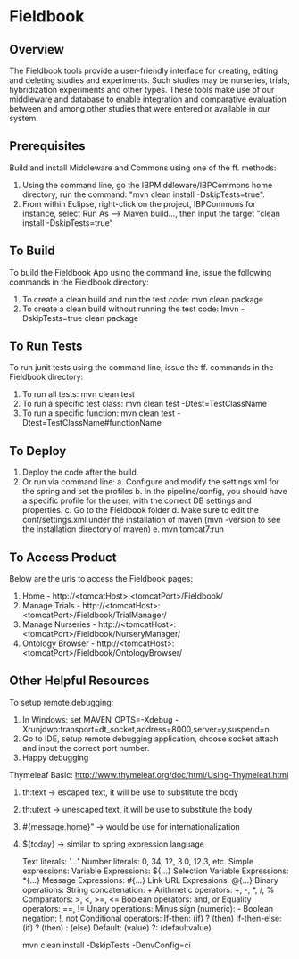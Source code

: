 Fieldbook
============

Overview
----------
The Fieldbook tools provide a user-friendly interface for creating, editing and deleting studies and experiments. 
Such studies may be nurseries, trials, hybridization experiments and other types. These tools make use of our middleware and 
database to enable integration and comparative evaluation between and among other studies that were entered or available in 
our system.

Prerequisites
---------------
Build and install Middleware and Commons using one of the ff. methods:
  1.  Using the command line, go the IBPMiddleware/IBPCommons home directory, run the command: "mvn clean install -DskipTests=true".
  2.  From within Eclipse, right-click on the project, IBPCommons for instance, select Run As --> Maven build..., then input the target "clean install -DskipTests=true"

To Build
----------
To build the Fieldbook App using the command line, issue the following commands in the Fieldbook directory:
  1.  To create a clean build and run the test code: mvn clean package
  2.  To create a clean build without running the test code: Imvn -DskipTests=true clean package

To Run Tests
--------------
To run junit tests using the command line, issue the ff. commands in the Fieldbook directory:
  1.  To run all tests: mvn clean test
  2.  To run a specific test class: mvn clean test -Dtest=TestClassName
  3.  To run a specific function: mvn clean test -Dtest=TestClassName#functionName
 
To Deploy
-----------
  1.  Deploy the code after the build.
  2.  Or run via command line:
    a.  Configure and modify the settings.xml for the spring and set the profiles
    b.  In the pipeline/config, you should have a specific profile for the user, with the correct DB settings and properties.
    c.  Go to the Fieldbook folder
    d.  Make sure to edit the conf/settings.xml under the installation of maven (mvn -version to see the installation directory of maven)
    e.  mvn tomcat7:run

To Access Product
-------------------
Below are the urls to access the Fieldbook pages:
  1.  Home - http://&lt;tomcatHost&gt;:&lt;tomcatPort&gt;/Fieldbook/
  2.  Manage Trials - http://&lt;tomcatHost&gt;:&lt;tomcatPort&gt;/Fieldbook/TrialManager/
  3.  Manage Nurseries - http://&lt;tomcatHost&gt;:&lt;tomcatPort&gt;/Fieldbook/NurseryManager/
  4.  Ontology Browser - http://&lt;tomcatHost&gt;:&lt;tomcatPort&gt;/Fieldbook/OntologyBrowser/

Other Helpful Resources
-------------------------
To setup remote debugging:
  1.  In Windows: set MAVEN_OPTS=-Xdebug -Xrunjdwp:transport=dt_socket,address=8000,server=y,suspend=n
  2.  Go to IDE, setup remote debugging application, choose socket attach and input the correct port number.
  3.  Happy debugging

Thymeleaf Basic: http://www.thymeleaf.org/doc/html/Using-Thymeleaf.html
  1.  th:text -> escaped text, it will be use to substitute the body
  2.  th:utext -> unescaped text, it will be use to substitute the body
  3.  #{message.home}" -> would be use for internationalization
  4.  ${today} -> similar to spring expression language

	    Text literals: '...'
	    Number literals: 0, 34, 12, 3.0, 12.3, etc.
	    Simple expressions:
	        Variable Expressions: ${...}
	        Selection Variable Expressions: *{...}
	        Message Expressions: #{...}
	        Link URL Expressions: @{...}
	    Binary operations:
	        String concatenation: +
	        Arithmetic operators: +, -, *, /, %
	        Comparators: >, <, >=, <=
	        Boolean operators: and, or
	        Equality operators: ==, !=
	    Unary operations:
	        Minus sign (numeric): -
	        Boolean negation: !, not
	    Conditional operators:
	        If-then: (if) ? (then)
	        If-then-else: (if) ? (then) : (else)
	        Default: (value) ?: (defaultvalue)

		mvn clean install -DskipTests -DenvConfig=ci